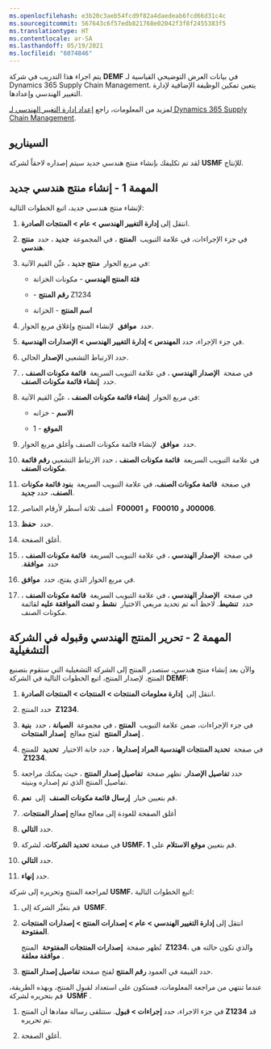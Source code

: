 ```yaml
---
ms.openlocfilehash: e3b20c3aeb54fcd9f82a4daedeab6fcd66d31c4c
ms.sourcegitcommit: 567643c6f57edb821768e02042f3f8f2455383f5
ms.translationtype: HT
ms.contentlocale: ar-SA
ms.lasthandoff: 05/19/2021
ms.locfileid: "6074846"
---
```

يتم اجراء هذا التدريب في شركة **DEMF** في بيانات العرض التوضيحي القياسية لـ Dynamics 365 Supply Chain Management. يتعين تمكين الوظيفة الإضافية لإدارة التغيير الهندسي وإعدادها. 

لمزيد من المعلومات، راجع [إعداد إدارة التغيير الهندسي لـ Dynamics 365 Supply Chain Management](/learn/paths/set-up-engineering-change-management/?azure-portal=true).

## <a name="scenario"></a>السيناريو

لقد تم تكليفك بإنشاء منتج هندسي جديد سيتم إصداره لاحقاً لشركة **USMF** للإنتاج.

## <a name="task-1---create-a-new-engineering-product"></a>المهمة 1 - إنشاء منتج هندسي جديد

لإنشاء منتج هندسي جديد، اتبع الخطوات التالية:

1.  انتقل إلى **إدارة التغيير الهندسي > عام > المنتجات الصادرة**.

1.  في جزء الإجراءات، في علامة التبويب  **المنتج** ، في المجموعة  **جديد** ، حدد  **منتج هندسي**.

1.  في مربع الحوار  **منتج جديد** ، عيِّن القيم الآتية:

    - **فئة المنتج الهندسي** - مكونات الخزانة

    - **رقم المنتج** -‏ Z1234
 
    - **اسم المنتج** - الخزانة

1.  حدد  **موافق**  لإنشاء المنتج وإغلاق مربع الحوار.

1.  في جزء الإجراء، حدد **المهندس > إدارة التغيير الهندسي > الإصدارات الهندسية**.

1.  حدد الارتباط التشعبي **الإصدار** الحالي.

1.  في صفحة  **الإصدار الهندسي** ، في علامة التبويب السريعة  **‏‫قائمة مكونات الصنف‬** ، حدد  **إنشاء قائمة مكونات الصنف**.

1.  في مربع الحوار  **إنشاء قائمة مكونات الصنف** ، عيِّن القيم الآتية:

    - **الاسم** - خزانه

    - **الموقع** - ‏1

1.  حدد  **موافق**  لإنشاء قائمة مكونات الصنف وأغلق مربع الحوار.

1. في علامة التبويب السريعة  **قائمة مكونات الصنف** ، حدد الارتباط التشعبي **رقم قائمة مكونات الصنف**.

1. في صفحة  **قائمة مكونات الصنف**، في علامة التبويب السريعة  **بنود قائمة مكونات الصنف**، حدد **جديد**.

1. أضف ثلاثة أسطر لأرقام العناصر  **F00001** و  **F00010** و **J00006**.

1. حدد  **حفظ**.

1. أغلق الصفحة.

1. في صفحة  **الإصدار الهندسي** ، في علامة التبويب السريعة  **‏‫قائمة مكونات الصنف‬** ، حدد  **‏‫موافقة**.

1. في مربع الحوار الذي يفتح، حدد  **موافق**.

1. في صفحة  **الإصدار الهندسي** ، في علامة التبويب السريعة  **‏‫قائمة مكونات الصنف‬** ، حدد  **تنشيط**. لاحظ أنه تم تحديد مربعي الاختيار  **نشط** و **تمت الموافقة عليه** لقائمة مكونات الصنف.

## <a name="task-2---release-the-engineering-product-and-accept-it-in-the-operational-company"></a>المهمة 2 - تحرير المنتج الهندسي وقبوله في الشركة التشغيلية

والآن بعد إنشاء منتج هندسي، ستصدر المنتج إلى الشركة التشغيلية التي ستقوم بتصنيع المنتج. لإصدار المنتج، اتبع الخطوات التالية في الشركة **DEMF**:

1.  انتقل إلى  **إدارة معلومات المنتجات > المنتجات > المنتجات الصادرة**.

1.  حدد المنتج  **Z1234**.

1.  في جزء الإجراءات، ضمن علامة التبويب  **المنتج** ، في مجموعة  **الصيانة** ، حدد  **بنية إصدار المنتج**  لفتح معالج  **إصدار المنتجات** .

1.  في صفحة  **تحديد المنتجات الهندسية المراد إصدارها** ، حدد خانة الاختيار  **تحديد**  للمنتج  **Z1234**.

1.  حدد **تفاصيل الإصدار**. تظهر صفحة  **تفاصيل إصدار المنتج** ، حيث يمكنك مراجعة تفاصيل المنتج الذي تم إصداره وبنيته. 

1.  قم بتعيين خيار  **إرسال قائمة مكونات الصنف**  إلى  **نعم**.

1.  أغلق الصفحة للعودة إلى معالج معالج **‏‫إصدار المنتجات**.

1.  حدد **التالي**.

1.  في صفحة **تحديد الشركات**، لشركة **USMF**، قم بتعيين **موقع الاستلام** على **1**.

1. حدد **التالي**.

1. حدد **إنهاء**.


لمراجعة المنتج وتحريره إلى شركة **USMF**، اتبع الخطوات التالية:

1. قم بتغيِّر الشركة إلى  **USMF**.

1. انتقل إلى **إدارة التغيير الهندسي > عام > إصدارات المنتج > إصدارات المنتجات المفتوحة**.

   تُظهر صفحة  **إصدارات المنتجات المفتوحة**  المنتج  **Z1234**، والذي تكون حالته هي  **موافقة معلقة**.

1. حدد القيمة في العمود **رقم المنتج** لفتح صفحة **تفاصيل إصدار المنتج**.


عندما تنتهي من مراجعة المعلومات، فستكون على استعداد لقبول المنتج، وبهذه الطريقة، قم بتحريره لشركة  **USMF** . 

1. في جزء الاجراء، حدد **إجراءات > قبول**. ستتلقى رسالة مفادها أن المنتج **Z1234** قد تم تحريره.

1. أغلق الصفحة.

